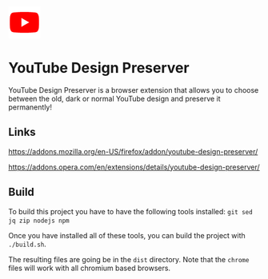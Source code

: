 ![alt text](https://github.com/GuyXY/YouTube-Design-Preserver/raw/master/src/icons/icon64.png) 

YouTube Design Preserver
======
YouTube Design Preserver is a browser extension that allows you to choose between the old, dark or normal YouTube design and preserve it permanently!

Links
------
https://addons.mozilla.org/en-US/firefox/addon/youtube-design-preserver/

https://addons.opera.com/en/extensions/details/youtube-design-preserver/

Build
------
To build this project you have to have the following tools installed:
`git sed jq zip nodejs npm`

Once you have installed all of these tools, you can build the project with `./build.sh`.

The resulting files are going be in the `dist` directory. Note that the `chrome` files will work with all chromium based browsers.
